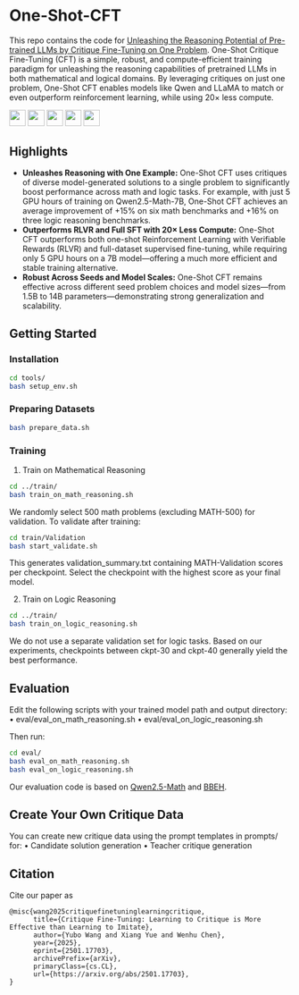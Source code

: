 # One-Shot-CFT

This repo contains the code for [Unleashing the Reasoning Potential of Pre-trained LLMs by Critique Fine-Tuning on One Problem](https://arxiv.org/abs/). One-Shot Critique Fine-Tuning (CFT) is a simple, robust, and compute-efficient training paradigm for unleashing the reasoning capabilities of pretrained LLMs in both mathematical and logical domains. By leveraging critiques on just one problem, One-Shot CFT enables models like Qwen and LLaMA to match or even outperform reinforcement learning, while using 20× less compute.


<a target="_blank" href="https://github.com/TIGER-AI-Lab/One-Shot-CFT">
<img style="height:22pt" src="https://img.shields.io/badge/-Code-black?style=flat&logo=github"></a>
<a target="_blank" href="https://arxiv.org/abs/">
<img style="height:22pt" src="https://img.shields.io/badge/-Paper-green?style=flat&logo=arxiv"></a>
<a target="_blank" href="https://tiger-ai-lab.github.io/One-Shot-CFT">
<img style="height:22pt" src="https://img.shields.io/badge/-🌐%20Website-red?style=flat"></a>
<a target="_blank" href="https://huggingface.co/datasets/TIGER-Lab/One-Shot-CFT-Data">
<img style="height:22pt" src="https://img.shields.io/badge/-🤗%20Dataset-red?style=flat"></a>
<a target="_blank" href="https://huggingface.co/collections/TIGER-Lab/one-shot-cft-683fbb4d2bcf698dbea8fb21">
<img style="height:22pt" src="https://img.shields.io/badge/-🤗%20Models-red?style=flat"></a>
<br>

## Highlights

- **Unleashes Reasoning with One Example:** One-Shot CFT uses critiques of diverse model-generated solutions to a single problem to significantly boost performance across math and logic tasks. For example, with just 5 GPU hours of training on Qwen2.5-Math-7B, One-Shot CFT achieves an average improvement of +15% on six math benchmarks and +16% on three logic reasoning benchmarks.
- **Outperforms RLVR and Full SFT with 20× Less Compute:** One-Shot CFT outperforms both one-shot Reinforcement Learning with Verifiable Rewards (RLVR) and full-dataset supervised fine-tuning, while requiring only 5 GPU hours on a 7B model—offering a much more efficient and stable training alternative.
- **Robust Across Seeds and Model Scales:** One-Shot CFT remains effective across different seed problem choices and model sizes—from 1.5B to 14B parameters—demonstrating strong generalization and scalability.


## Getting Started

### Installation

```bash
cd tools/
bash setup_env.sh
```

### Preparing Datasets

```bash
bash prepare_data.sh
```

### Training

1. Train on Mathematical Reasoning
```bash
cd ../train/
bash train_on_math_reasoning.sh
```

We randomly select 500 math problems (excluding MATH-500) for validation.
To validate after training:
```bash
cd train/Validation
bash start_validate.sh
```
This generates validation_summary.txt containing MATH-Validation scores per checkpoint. Select the checkpoint with the highest score as your final model.


2. Train on Logic Reasoning
```bash
cd ../train/
bash train_on_logic_reasoning.sh
```
We do not use a separate validation set for logic tasks. Based on our experiments, checkpoints between ckpt-30 and ckpt-40 generally yield the best performance.

## Evaluation

Edit the following scripts with your trained model path and output directory:
	•	eval/eval_on_math_reasoning.sh
	•	eval/eval_on_logic_reasoning.sh

Then run:

```bash
cd eval/
bash eval_on_math_reasoning.sh
bash eval_on_logic_reasoning.sh
```

Our evaluation code is based on [Qwen2.5-Math](https://github.com/QwenLM/Qwen2.5-Math) and [BBEH](https://github.com/google-deepmind/bbeh).

## Create Your Own Critique Data

You can create new critique data using the prompt templates in prompts/ for:
	•	Candidate solution generation
	•	Teacher critique generation


## Citation

Cite our paper as
```
@misc{wang2025critiquefinetuninglearningcritique,
      title={Critique Fine-Tuning: Learning to Critique is More Effective than Learning to Imitate},
      author={Yubo Wang and Xiang Yue and Wenhu Chen},
      year={2025},
      eprint={2501.17703},
      archivePrefix={arXiv},
      primaryClass={cs.CL},
      url={https://arxiv.org/abs/2501.17703},
}
```


